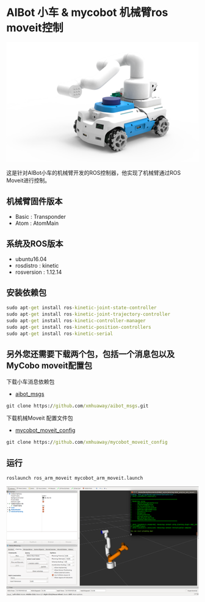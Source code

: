 # AIBot 小车 & mycobot 机械臂ros moveit控制

![mycobot](pic/aibot_arm.png)

这是针对AIBot小车的机械臂开发的ROS控制器，他实现了机械臂通过ROS Moveit进行控制。

## 机械臂固件版本

* Basic : Transponder
* Atom : AtomMain

## 系统及ROS版本

* ubuntu16.04
* rosdistro : kinetic
* rosversion : 1.12.14


## 安装依赖包

```cmd
sudo apt-get install ros-kinetic-joint-state-controller 
sudo apt-get install ros-kinetic-joint-trajectory-controller 
sudo apt-get install ros-kinetic-controller-manager
sudo apt-get install ros-kinetic-position-controllers
sudo apt-get install ros-kinetic-serial
```
## 另外您还需要下载两个包，包括一个消息包以及 MyCobo moveit配置包

下载小车消息依赖包
* [aibot_msgs](https://github.com/xmhuaway/aibot_msgs.git)

```cmd
git clone https://github.com/xmhuaway/aibot_msgs.git
```

下载机械Moveit 配置文件包
* [mycobot_moveit_config](https://github.com/xmhuaway/mycobot_moveit_config)

```cmd
git clone https://github.com/xmhuaway/mycobot_moveit_config
```

## 运行

```cmd
roslaunch ros_arm_moveit mycobot_arm_moveit.launch
```

![moveit](pic/mycobot_moveit.png)
